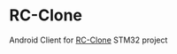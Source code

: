 # RC-Clone
Android Client for [RC-Clone](https://github.com/gtu-homeworks-and-projects/CSE-433-Embedded-Systems-2020-Spring/tree/master/FinalProject) STM32 project

